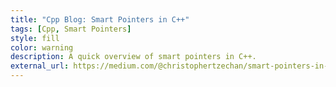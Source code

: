 ```yaml
---
title: "Cpp Blog: Smart Pointers in C++"
tags: [Cpp, Smart Pointers]
style: fill
color: warning
description: A quick overview of smart pointers in C++.
external_url: https://medium.com/@christophertzechan/smart-pointers-in-c-b5e3d041ed0a?source=friends_link&sk=c24c4e4bdc3596a0d796a3bc52518c93
---
```





